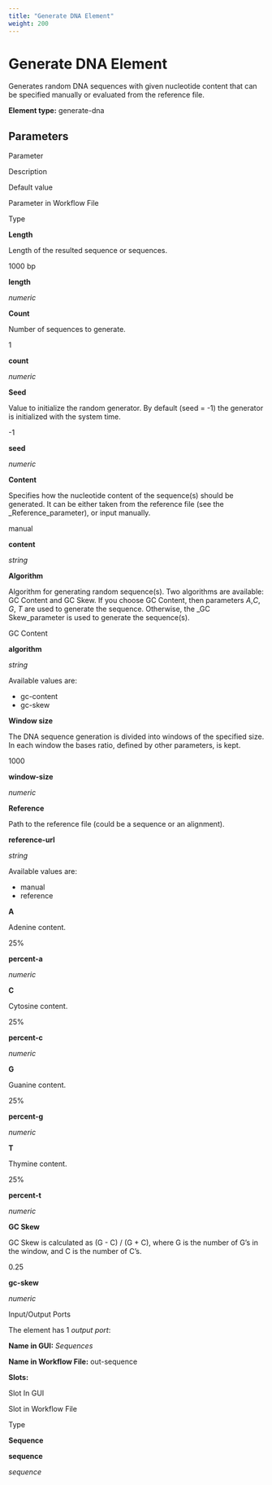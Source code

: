 ```yaml
---
title: "Generate DNA Element"
weight: 200
---
```



# Generate DNA Element

Generates random DNA sequences with given nucleotide content that can be specified manually or evaluated from the reference file.

**Element type:** generate-dna

Parameters
----------

Parameter

Description

Default value

Parameter in Workflow File

Type

**Length**

Length of the resulted sequence or sequences.

1000 bp

**length**

_numeric_

**Count**

Number of sequences to generate.

1

**count**

_numeric_

**Seed**

Value to initialize the random generator. By default (seed = -1) the generator is initialized with the system time.

\-1

**seed**

_numeric_

**Content**

Specifies how the nucleotide content of the sequence(s) should be generated. It can be either taken from the reference file (see the _Reference_parameter), or input manually.

manual

**content**

_string_

**Algorithm**

Algorithm for generating random sequence(s). Two algorithms are available: GC Content and GC Skew. If you choose GC Content, then parameters _A_,_C_, _G_, _T_ are used to generate the sequence. Otherwise, the _GC Skew_parameter is used to generate the sequence(s).

GC Content

**algorithm**

_string_

Available values are:

*   gc-content
*   gc-skew

**Window size**

The DNA sequence generation is divided into windows of the specified size. In each window the bases ratio, defined by other parameters, is kept.

1000

**window-size**

_numeric_

**Reference**

Path to the reference file (could be a sequence or an alignment).



**reference-url**

_string_

Available values are:

*   manual
*   reference

**A**

Adenine content.

25%

**percent-a**

_numeric_

**C**

Cytosine content.

25%

**percent-c**

_numeric_

**G**

Guanine content.

25%

**percent-g**

_numeric_

**T**

Thymine content.

25%

**percent-t**

_numeric_

**GC Skew**

GC Skew is calculated as (G - C) / (G + C), where G is the number of G’s in the window, and C is the number of C’s.

0.25

**gc-skew**

_numeric_

Input/Output Ports

The element has 1 _output port_:

**Name in GUI:** _Sequences_

**Name in Workflow File:** out-sequence

**Slots:**

Slot In GUI

Slot in Workflow File

Type

**Sequence**

**sequence**

_sequence_

